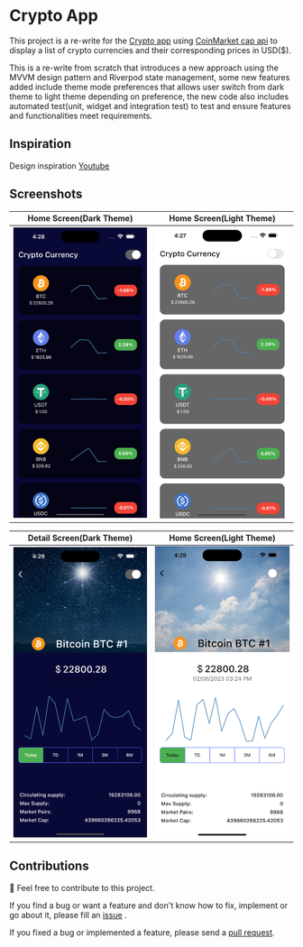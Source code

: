 # Crypto App

This project is a re-write for the [Crypto app](https://www.youtube.com/watch?v=howT44GSk_Y&list=WL&index=116&t=2098s) using [CoinMarket cap api](https://pro-api.coinmarketcap.com) 
to display a list of crypto currencies and their corresponding prices in USD($).

This is a re-write from scratch that introduces a new approach using the MVVM design pattern and Riverpod state management,
some new features added include theme mode preferences that allows user switch from dark theme to light theme depending on preference,
the new code also includes automated test(unit, widget and integration test) to test  and ensure features and functionalities meet requirements.


## Inspiration

Design inspiration [Youtube](https://www.youtube.com/watch?v=howT44GSk_Y&list=WL&index=116&t=2098s)

## Screenshots

| Home Screen(Dark Theme) | Home Screen(Light Theme) | 
|    :---:     |     :---:      |  
| <img src="assets/screenshots/homeScreenDark.png" width="500">   | <img src="assets/screenshots/homeScreenLight.png" width="500">   |

| Detail Screen(Dark Theme) | Home Screen(Light Theme) | 
|    :---:     |     :---:      |  
| <img src="assets/screenshots/detailScreenDark.png" width="500">   | <img src="assets/screenshots/detailScreenBright.png" width="500">   |



## Contributions

🎉 Feel free to contribute to this project.

If you find a bug or want a feature and don't know how to fix, implement or go about it, please fill an [issue](https://github.com/GreatGodson/Crypto-App/issues) .

If you fixed a bug or implemented a feature, please send a [pull request](https://github.com/GreatGodson/Crypto-App/pulls).

